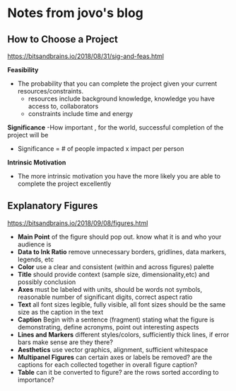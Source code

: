 # Notes from jovo's blog 
## How to Choose a Project 
https://bitsandbrains.io/2018/08/31/sig-and-feas.html

**Feasibility**
- The probability that you can complete the project given your current resources/constraints.
  - resources include background knowledge, knowledge you have access to, collaborators
  - constraints include time and energy
 
**Significance**
-How important , for the world, successful completion of the project will be
  - Significance = # of people impacted x impact per person

**Intrinsic Motivation**
- The more intrinsic motivation you have the more likely you are able to complete the project excellently


## Explanatory Figures 
https://bitsandbrains.io/2018/09/08/figures.html
- **Main Point** of the figure should pop out. know what it is and who your audience is 
- **Data to Ink Ratio** remove unnecessary borders, gridlines, data markers, legends, etc 
- **Color** use a clear and consistent (within and across figures) palette
- **Title** should provide context (sample size, dimensionality,etc) and possibly conclusion
- **Axes** must be labeled with units, should be words not symbols, reasonable number of significant digits, correct aspect ratio
- **Text** all font sizes legible, fully visible, all font sizes should be the same size as the caption in the text 
- **Caption** Begin with a sentence (fragment) stating what the figure is demonstrating, define acronyms, point out interesting aspects 
- **Lines and Markers** different styles/colors, sufficiently thick lines, if error bars make sense are they there? 
- **Aesthetics** use vector graphics, alignment, sufficient whitespace 
- **Multipanel Figures** can certain axes or labels be removed? are the captions for each collected together in overall figure caption? 
- **Table** can it be converted to figure? are the rows sorted according to importance?
